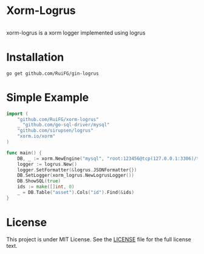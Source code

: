 # Xorm-Logrus
######
xorm-logrus is a xorm logger implemented using logrus
# Installation
```shell script
go get github.com/RuiFG/gin-logrus
```
# Simple Example
```go
import (
	"github.com/RuiFG/xorm-logrus"
	_ "github.com/go-sql-driver/mysql"
	"github.com/sirupsen/logrus"
	"xorm.io/xorm"
)

func main() {
	DB, _ := xorm.NewEngine("mysql", "root:123456@tcp(127.0.0.1:3306)/test?charset=utf8&parseTime=True&loc=Asia%2FShanghai")
	logger := logrus.New()
	logger.SetFormatter(&logrus.JSONFormatter{})
	DB.SetLogger(xorm_logrus.NewLogrusLogger())
	DB.ShowSQL(true)
	ids := make([]int, 0)
	_ = DB.Table("asset").Cols("id").Find(&ids)
}
```

# License
This project is under MIT License. See the [LICENSE](LICENSE) file for the full license text.